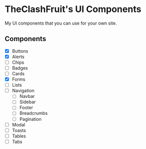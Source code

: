 # TheClashFruit's UI Components

My UI components that you can use for your own site.

## Components

- [x] Buttons
- [x] Alerts
- [ ] Chips
- [ ] Badges
- [ ] Cards
- [X] Forms
- [ ] Lists
- [ ] Navigation
  - [ ] Navbar
  - [ ] Sidebar
  - [ ] Footer
  - [ ] Breadcrumbs
  - [ ] Pagination
- [ ] Modal
- [ ] Toasts
- [ ] Tables
- [ ] Tabs